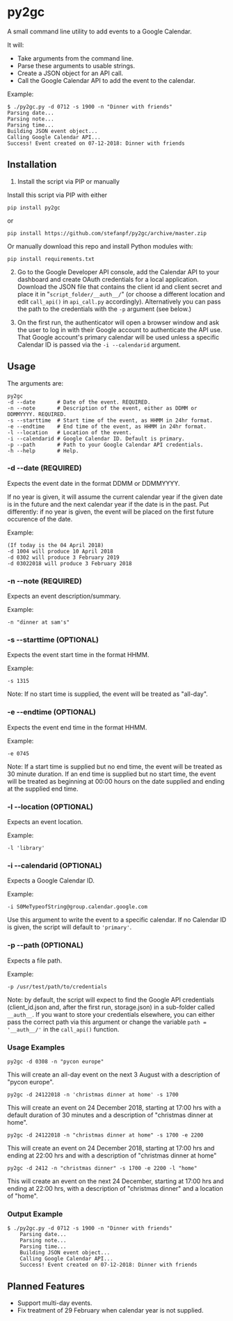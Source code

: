 # py2gc
A small command line utility to add events to a Google Calendar.

It will:

* Take arguments from the command line.
* Parse these arguments to usable strings.
* Create a JSON object for an API call.
* Call the Google Calendar API to add the event to the calendar.

Example:

    $ ./py2gc.py -d 0712 -s 1900 -n "Dinner with friends"
    Parsing date...
    Parsing note...
    Parsing time...
    Building JSON event object...
    Calling Google Calendar API...
    Success! Event created on 07-12-2018: Dinner with friends

## Installation

1. Install the script via PIP or manually

Install this script via PIP with either

    pip install py2gc

or

    pip install https://github.com/stefanpf/py2gc/archive/master.zip

Or manually download this repo and install Python modules with:

    pip install requirements.txt

2. Go to the Google Developer API console, add the Calendar API to your dashboard and create OAuth credentials for a local application. Download the JSON file that contains the client id and client secret and place it in "`script_folder/__auth__/`" (or choose a different location and edit `call_api()` in `api_call.py` accordingly). Alternatively you can pass the path to the credentials with the `-p` argument (see below.)

3. On the first run, the authenticator will open a browser window and ask the user to log in with their Google account to authenticate the API use. That Google account's primary calendar will be used unless a specific Calendar ID is passed via the `-i --calendarid` argument.

## Usage

The arguments are:

    py2gc
    -d --date       # Date of the event. REQUIRED.
    -n --note       # Description of the event, either as DDMM or DDMMYYYY. REQUIRED.
    -s --starttime  # Start time of the event, as HHMM in 24hr format.
    -e --endtime    # End time of the event, as HHMM in 24hr format.
    -l --location   # Location of the event.
    -i --calendarid # Google Calendar ID. Default is primary.
    -p --path       # Path to your Google Calendar API credentials.
    -h --help       # Help.

### -d --date (REQUIRED)

Expects the event date in the format DDMM or DDMMYYYY. 

If no year is given, it will assume the current calendar year if the given date is in the future and the next calendar year if the date is in the past. Put differently: if no year is given, the event will be placed on the first future occurence of the date.

Example:

    (If today is the 04 April 2018)
    -d 1004 will produce 10 April 2018
    -d 0302 will produce 3 February 2019
    -d 03022018 will produce 3 February 2018

### -n --note (REQUIRED)

Expects an event description/summary.

Example:

    -n "dinner at sam's"

### -s --starttime (OPTIONAL)

Expects the event start time in the format HHMM.

Example:

    -s 1315

Note: If no start time is supplied, the event will be treated as "all-day".

### -e --endtime (OPTIONAL)

Expects the event end time in the format HHMM.

Example:

    -e 0745

Note: If a start time is supplied but no end time, the event will be treated as 30 minute duration. If an end time is supplied but no start time, the event will be treated as beginning at 00:00 hours on the date supplied and ending at the supplied end time.

### -l --location (OPTIONAL)

Expects an event location.

Example:

    -l 'library'

### -i --calendarid (OPTIONAL)

Expects a Google Calendar ID.

Example:

    -i S0MeTypeofString@group.calendar.google.com

Use this argument to write the event to a specific calendar. If no Calendar ID is given, the script will default to `'primary'`.

### -p --path (OPTIONAL)

Expects a file path.

Example:

    -p /usr/test/path/to/credentials

Note: by default, the script will expect to find the Google API credentials (client_id.json and, after the first run, storage.json) in a sub-folder called `__auth__`. If you want to store your credentials elsewhere, you can either pass the correct path via this argument or change the variable `path = '__auth__/'` in the `call_api()` function.

### Usage Examples

    py2gc -d 0308 -n "pycon europe"

This will create an all-day event on the next 3 August with a description of "pycon europe".

    py2gc -d 24122018 -n 'christmas dinner at home' -s 1700

This will create an event on 24 December 2018, starting at 17:00 hrs with a default duration of 30 minutes and a description of "christmas dinner at home".

    py2gc -d 24122018 -n "christmas dinner at home" -s 1700 -e 2200

This will create an event on 24 December 2018, starting at 17:00 hrs and ending at 22:00 hrs and with a description of "christmas dinner at home"

    py2gc -d 2412 -n "christmas dinner" -s 1700 -e 2200 -l "home"

This will create an event on the next 24 December, starting at 17:00 hrs and ending at 22:00 hrs, with a description of "christmas dinner" and a location of "home".

### Output Example

    $ ./py2gc.py -d 0712 -s 1900 -n "Dinner with friends"
        Parsing date...
        Parsing note...
        Parsing time...
        Building JSON event object...
        Calling Google Calendar API...
        Success! Event created on 07-12-2018: Dinner with friends

## Planned Features

* Support multi-day events.
* Fix treatment of 29 February when calendar year is not supplied.